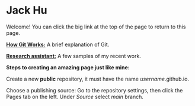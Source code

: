 # Jack Hu

Welcome! You can click the big link at the top of the page to return to this page.


[**How Git Works:**](https://jhu12.github.io/git.html) A brief explanation of Git.

[**Research assistant:**](https://jhu12.github.io/projects/list.html) A few samples of my recent work.


**Steps to creating an amazing page just like mine:**

Create a new **public** repository, it must have the name *username*.github.io.

Choose a publishing source: Go to the repository settings, then click the Pages tab on the left. Under *Source* select *main* branch.
